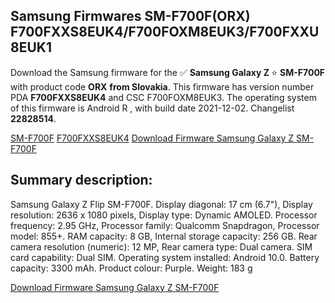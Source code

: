 <h2>Samsung Firmwares SM-F700F(ORX) F700FXXS8EUK4/F700FOXM8EUK3/F700FXXU8EUK1</h2>
Download the Samsung firmware for the ✅ <strong>Samsung Galaxy Z </strong> ⭐ <strong>SM-F700F</strong> with product code <strong>ORX</strong> <strong> from Slovakia</strong>. This firmware has version number PDA <strong>F700FXXS8EUK4</strong> and CSC F700FOXM8EUK3. The operating system of this firmware is Android R , with build date 2021-12-02. Changelist <strong>22828514</strong>.


[SM-F700F](https://samfirm.shop/samsung/model/SM-F700F)
[F700FXXS8EUK4](https://samfirm.shop/samsung/pda/F700FXXS8EUK4)
[Download Firmware Samsung Galaxy Z SM-F700F](https://samfirm.shop/samsung/firmware/479308)
<h2>Summary description:</h2>
<p>Samsung Galaxy Z Flip SM-F700F. Display diagonal: 17 cm (6.7"), Display resolution: 2636 x 1080 pixels, Display type: Dynamic AMOLED. Processor frequency: 2.95 GHz, Processor family: Qualcomm Snapdragon, Processor model: 855+. RAM capacity: 8 GB, Internal storage capacity: 256 GB. Rear camera resolution (numeric): 12 MP, Rear camera type: Dual camera. SIM card capability: Dual SIM. Operating system installed: Android 10.0. Battery capacity: 3300 mAh. Product colour: Purple. Weight: 183 g</p>


[Download Firmware Samsung Galaxy Z SM-F700F](https://samfirm.shop/samsung/firmware/479308)
